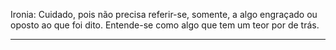 
Ironia: Cuidado, pois não precisa referir-se, somente, a algo engraçado ou oposto ao que foi dito. Entende-se como algo que tem um teor por de trás.

---
